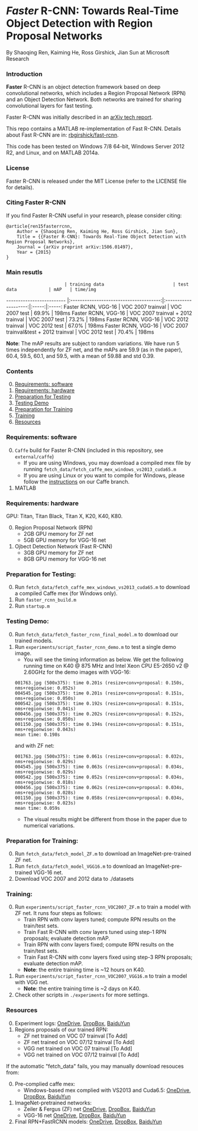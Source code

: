 # *Faster* R-CNN: Towards Real-Time Object Detection with Region Proposal Networks

By Shaoqing Ren, Kaiming He, Ross Girshick, Jian Sun at Microsoft Research

### Introduction

**Faster** R-CNN is an object detection framework based on deep convolutional networks, which includes a Region Proposal Network (RPN) and an Object Detection Network. Both networks are trained for sharing convolutional layers for fast testing. 

Faster R-CNN was initially described in an [arXiv tech report](http://arxiv.org/abs/1506.01497).

This repo contains a MATLAB re-implementation of Fast R-CNN. Details about Fast R-CNN are in: [rbgirshick/fast-rcnn](https://github.com/rbgirshick/fast-rcnn).

This code has been tested on Windows 7/8 64-bit, Windows Server 2012 R2, and Linux, and on MATLAB 2014a.

### License

Faster R-CNN is released under the MIT License (refer to the LICENSE file for details).

### Citing Faster R-CNN

If you find Faster R-CNN useful in your research, please consider citing:

    @article{ren15fasterrcnn,
        Author = {Shaoqing Ren, Kaiming He, Ross Girshick, Jian Sun},
        Title = {{Faster R-CNN}: Towards Real-Time Object Detection with Region Proposal Networks},
        Journal = {arXiv preprint arXiv:1506.01497},
        Year = {2015}
    }

### Main resutls
                          | training data                          | test data            | mAP   | time/img
------------------------- |:--------------------------------------:|:--------------------:|:-----:|:-----:
Faster RCNN, VGG-16       | VOC 2007 trainval                      | VOC 2007 test        | 69.9% | 198ms
Faster RCNN, VGG-16       | VOC 2007 trainval + 2012 trainval      | VOC 2007 test        | 73.2% | 198ms
Faster RCNN, VGG-16       | VOC 2012 trainval                      | VOC 2012 test        | 67.0% | 198ms
Faster RCNN, VGG-16       | VOC 2007 trainval&test + 2012 trainval | VOC 2012 test        | 70.4% | 198ms

**Note**: The mAP results are subject to random variations. We have run 5 times independently for ZF net, and the mAPs are 59.9 (as in the paper), 60.4, 59.5, 60.1, and 59.5, with a mean of 59.88 and std 0.39.


### Contents
0. [Requirements: software](#requirements-software)
0. [Requirements: hardware](#requirements-hardware)
0. [Preparation for Testing](#preparation-for-testing)
0. [Testing Demo](#testing-demo)
0. [Preparation for Training](#preparation-for-training)
0. [Training](#training)
0. [Resources](#resources)


### Requirements: software

0. `Caffe` build for Faster R-CNN (included in this repository, see `external/caffe`)
    - If you are using Windows, you may download a compiled mex file by running `fetch_data/fetch_caffe_mex_windows_vs2013_cuda65.m`
    - If you are using Linux or you want to compile for Windows, please follow the [instructions](https://github.com/ShaoqingRen/caffe/tree/faster-R-CNN) on our Caffe branch.
0.	MATLAB
 
    
### Requirements: hardware

GPU: Titan, Titan Black, Titan X, K20, K40, K80.

0. Region Proposal Network (RPN)
    - 2GB GPU memory for ZF net
    - 5GB GPU memory for VGG-16 net
0. Ojbect Detection Network (Fast R-CNN)
    - 3GB GPU memory for ZF net
    - 8GB GPU memory for VGG-16 net


### Preparation for Testing:
0.	Run `fetch_data/fetch_caffe_mex_windows_vs2013_cuda65.m` to download a compiled Caffe mex (for Windows only).
0.	Run `faster_rcnn_build.m`
0.	Run `startup.m`


### Testing Demo:
0.	Run `fetch_data/fetch_faster_rcnn_final_model.m` to download our trained models.
0.	Run `experiments/script_faster_rcnn_demo.m` to test a single demo image.
    - You will see the timing information as below. We get the following running time on K40 @ 875 MHz and Intel Xeon CPU E5-2650 v2 @ 2.60GHz for the demo images with VGG-16:
	```Shell
	001763.jpg (500x375): time 0.201s (resize+conv+proposal: 0.150s, nms+regionwise: 0.052s)
	004545.jpg (500x375): time 0.201s (resize+conv+proposal: 0.151s, nms+regionwise: 0.050s)
	000542.jpg (500x375): time 0.192s (resize+conv+proposal: 0.151s, nms+regionwise: 0.041s)
	000456.jpg (500x375): time 0.202s (resize+conv+proposal: 0.152s, nms+regionwise: 0.050s)
	001150.jpg (500x375): time 0.194s (resize+conv+proposal: 0.151s, nms+regionwise: 0.043s)
	mean time: 0.198s
	```
	and with ZF net:
	```Shell
	001763.jpg (500x375): time 0.061s (resize+conv+proposal: 0.032s, nms+regionwise: 0.029s)
	004545.jpg (500x375): time 0.063s (resize+conv+proposal: 0.034s, nms+regionwise: 0.029s)
	000542.jpg (500x375): time 0.052s (resize+conv+proposal: 0.034s, nms+regionwise: 0.018s)
	000456.jpg (500x375): time 0.062s (resize+conv+proposal: 0.034s, nms+regionwise: 0.028s)
	001150.jpg (500x375): time 0.058s (resize+conv+proposal: 0.034s, nms+regionwise: 0.023s)
	mean time: 0.059s
	```
	- The visual results might be different from those in the paper due to numerical variations.

### Preparation for Training:
0.	Run `fetch_data/fetch_model_ZF.m` to download an ImageNet-pre-trained ZF net.
0.	Run `fetch_data/fetch_model_VGG16.m` to download an ImageNet-pre-trained VGG-16 net.
0.	Download VOC 2007 and 2012 data to ./datasets


### Training:
0. Run `experiments/script_faster_rcnn_VOC2007_ZF.m` to train a model with ZF net. It runs four steps as follows:
    - Train RPN with conv layers tuned; compute RPN results on the train/test sets.
    - Train Fast R-CNN with conv layers tuned using step-1 RPN proposals; evaluate detection mAP.
    - Train RPN with conv layers fixed; compute RPN results on the train/test sets. 
    - Train Fast R-CNN with conv layers fixed using step-3 RPN proposals; evaluate detection mAP.
    - **Note**: the entire training time is ~12 hours on K40.
0. Run `experiments/script_faster_rcnn_VOC2007_VGG16.m` to train a model with VGG net.
    - **Note**: the entire training time is ~2 days on K40.
0. Check other scripts in `./experiments` for more settings.

### Resources

0. Experiment logs: [OneDrive](https://onedrive.live.com/download?resid=4006CBB8476FF777!17290&authkey=!AGhH4z667tHYYEw&ithint=file%2czip), [DropBox](https://www.dropbox.com/s/wu841r7zmebjp6r/faster_rcnn_logs.zip?dl=0), [BaiduYun](http://pan.baidu.com/s/1nt48EJB)
0. Regions proposals of our trained RPN:
    - ZF net trained on VOC 07 trainval [To Add]
    - ZF net trained on VOC 07/12 trainval [To Add]
    - VGG net trained on VOC 07 trainval [To Add]
    - VGG net trained on VOC 07/12 trainval [To Add]

If the automatic "fetch_data" fails, you may manually download resouces from:

0. Pre-complied caffe mex:
    - Windows-based mex complied with VS2013 and Cuda6.5: [OneDrive](https://onedrive.live.com/download?resid=4006CBB8476FF777!17255&authkey=!AHOIeRzQKCYXD3U&ithint=file%2czip), [DropBox](https://www.dropbox.com/s/m6sg347tiaqpcwy/caffe_mex.zip?dl=0), [BaiduYun](http://pan.baidu.com/s/1i3m0i0H)
0. ImageNet-pretrained networks:
    - Zeiler & Fergus (ZF) net [OneDrive](https://onedrive.live.com/download?resid=4006CBB8476FF777!17255&authkey=!AHOIeRzQKCYXD3U&ithint=file%2czip), [DropBox](https://www.dropbox.com/s/sw58b2froihzwyf/model_ZF.zip?dl=0), [BaiduYun](http://pan.baidu.com/s/1sj3K21B)
    - VGG-16 net [OneDrive](https://onedrive.live.com/download?resid=4006CBB8476FF777!17319&authkey=!APSc546R6TbCCl4&ithint=file%2czip), [DropBox](https://www.dropbox.com/s/z5rrji25uskha73/model_VGG16.zip?dl=0), [BaiduYun](http://pan.baidu.com/s/1dDoAna5)
0. Final RPN+FastRCNN models: [OneDrive](https://onedrive.live.com/download?resid=4006CBB8476FF777!17323&authkey=!AJOz-vdYtdPwuKo&ithint=file%2czip), [DropBox](https://www.dropbox.com/s/jswrnkaln47clg2/faster_rcnn_final_model.zip?dl=0), [BaiduYun](http://pan.baidu.com/s/1c02PWQk)


